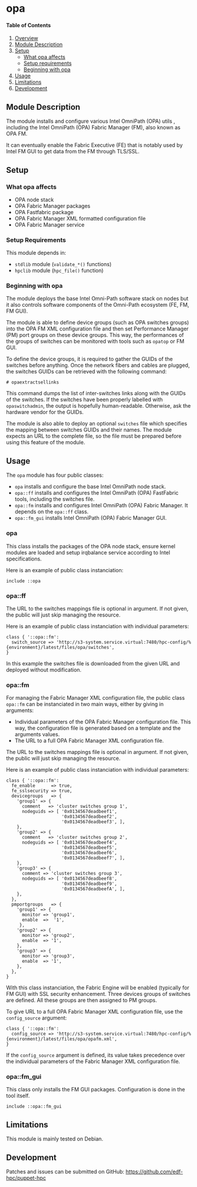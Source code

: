 # opa

#### Table of Contents

1. [Overview](#overview)
2. [Module Description](#module-description)
3. [Setup](#setup)
    * [What opa affects](#what-opa-affects)
    * [Setup requirements](#setup-requirements)
    * [Beginning with opa](#beginning-with-opa)
4. [Usage](#usage)
5. [Limitations](#limitations)
6. [Development](#development)

## Module Description

The module installs and configure various Intel OmniPath (OPA) utils , including the
Intel OmniPath (OPA) Fabric Manager (FM), also known as OPA FM.

It can eventually enable the Fabric Executive (FE) that is notably used by
Intel FM GUI to get data from the FM through TLS/SSL.

## Setup

### What opa affects

* OPA node stack
* OPA Fabric Manager packages
* OPA Fastfabric package
* OPA Fabric Manager XML formatted configuration file
* OPA Fabric Manager service

### Setup Requirements

This module depends in:

* `stdlib` module (`validate_*()` functions)
* `hpclib` module (`hpc_file()` function)

### Beginning with opa

The module deploys the base Intel Omni-Path software stack on nodes but it also
controls software components of the Omni-Path ecosystem (FE, FM, FM GUI).

The module is able to define device groups (such as OPA switches groups) into
the OPA FM XML configuration file and then set Performance Manager (PM) port
groups on these device groups. This way, the performances of the groups of
switches can be monitored with tools such as `opatop` or FM GUI.

To define the device groups, it is required to gather the GUIDs of the switches
before anything. Once the network fibers and cables are plugged, the switches
GUIDs can be retrieved with the following command:

```
# opaextractsellinks
```

This command dumps the list of inter-switches links along with the GUIDs of the
switches. If the switches have been properly labelled with `opaswitchadmin`, the
output is hopefully human-readable. Otherwise, ask the hardware vendor for the
GUIDs.

The module is also able to deploy an optional `switches` file which specifies
the mapping between switches GUIDs and their names. The module expects an URL
to the complete file, so the file must be prepared before using this feature of
the module.

## Usage

The `opa` module has four public classes:

* `opa` installs and configure the base Intel OmniPath node stack.
* `opa::ff` installs and configures the Intel OmniPath (OPA) FastFabric tools,
  including the switches file.
* `opa::fm` installs and configures Intel OmniPath (OPA) Fabric Manager. It
  depends on the `opa::ff` class.
* `opa::fm_gui` installs Intel OmniPath (OPA) Fabric Manager GUI.

### opa

This class installs the packages of the OPA node stack, ensure kernel modules
are loaded and setup irqbalance service according to Intel specifications.

Here is an example of public class instanciation:

```
include ::opa
```

### opa::ff

The URL to the switches mappings file is optional in argument. If not given, the
public will just skip managing the resource.

Here is an example of public class instanciation with individual parameters:

```
class { '::opa::fm':
  switch_source => 'http://s3-system.service.virtual:7480/hpc-config/%{environment}/latest/files/opa/switches',
}
```
In this example the switches file is downloaded from the given URL and deployed 
without modification.

### opa::fm
 For managing the Fabric Manager XML configuration file, the public class 
`opa::fm` can be instanciated in two main ways, either by giving in arguments:

* Individual parameters of the OPA Fabric Manager configuration file. This way,
  the configuration file is generated based on a template and the arguments
  values.
* The URL to a full OPA Fabric Manager XML configuration file.

The URL to the switches mappings file is optional in argument. If not given, the
public will just skip managing the resource.

Here is an example of public class instanciation with individual parameters:

```
class { '::opa::fm':
  fe_enable      => true,
  fe_sslsecurity => true,
  devicegroups   => {
    'group1' => {
      comment   => 'cluster switches group 1',
      nodeguids => [ '0x0134567deadbeef1',
                     '0x0134567deadbeef2',
                     '0x0134567deadbeef3', ],
    },
    'group2' => {
      comment   => 'cluster switches group 2',
      nodeguids => [ '0x0134567deadbeef4',
                     '0x0134567deadbeef5',
                     '0x0134567deadbeef6',
                     '0x0134567deadbeef7', ],
    },
    'group3' => {
      comment => 'cluster switches group 3',
      nodeguids => [ '0x0134567deadbeef8',
                     '0x0134567deadbeef9',
                     '0x0134567deadbeefA', ],
    },
  },
  pmportgroups   => {
    'group1' => {
      monitor => 'group1',
      enable  =>  '1',
     },
    'group2' => {
      monitor => 'group2',
      enable  => '1',
    },
    'group3' => {
      monitor => 'group3',
      enable  => '1',
    },
  },
}

```

With this class instanciation, the Fabric Engine will be enabled (typically for
FM GUI) with SSL security enhancement. Three devices groups of switches are
defined. All these groups are then assigned to PM groups.

To give URL to a full OPA Fabric Manager XML configuration file, use the
`config_source` argument:

```
class { '::opa::fm':
  config_source => 'http://s3-system.service.virtual:7480/hpc-config/%{environment}/latest/files/opa/opafm.xml',
}
```

If the `config_source` argument is defined, its value takes precedence over the
individual parameters of the Fabric Manager XML configuration file.

### opa::fm_gui

This class only installs the FM GUI packages. Configuration is done in the tool
itself. 

```
include ::opa::fm_gui
```

## Limitations

This module is mainly tested on Debian.

## Development

Patches and issues can be submitted on GitHub:
https://github.com/edf-hpc/puppet-hpc
